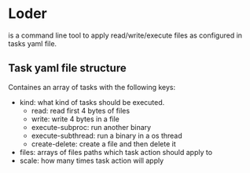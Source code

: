 # Loder
is a command line tool to apply read/write/execute files as configured in tasks yaml file.

## Task yaml file structure

Containes an array of tasks with the following keys:

- kind: what kind of tasks should be executed.
  - read: read first 4 bytes of files
  - write: write 4 bytes in a file
  - execute-subproc: run another binary
  - execute-subthread: run a binary in a os thread
  - create-delete: create a file and then delete it
- files: arrays of files paths which task action should apply to
- scale: how many times task action will apply